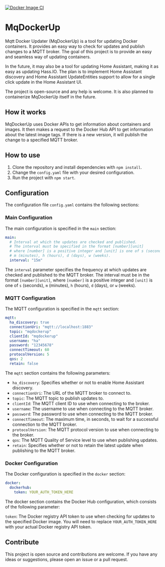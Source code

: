 [![Docker Image CI](https://github.com/MichelFR/MqDockerUp/actions/workflows/docker-image.yml/badge.svg?branch=main)](https://github.com/MichelFR/MqDockerUp/actions/workflows/docker-image.yml)
# MqDockerUp

Mqtt Docker Updater (MqDockerUp) is a tool for updating Docker containers. It provides an easy way to check for updates and publish changes to a MQTT broker. The goal of this project is to provide an easy and seamless way of updating containers.

In the future, it may also be a tool for updating Home Assistant, making it as easy as updating Hass.IO. The plan is to implement Home Assistant discovery and Home Assistant UpdateEntities support to allow for a single click update in the Home Assistant UI.

The project is open-source and any help is welcome. It is also planned to containerize MqDockerUp itself in the future.

## How it works

MqDockerUp uses Docker APIs to get information about containers and images. It then makes a request to the Docker Hub API to get information about the latest image tags. If there is a new version, it will publish the change to a specified MQTT broker.

## How to use

1. Clone the repository and install dependencies with `npm install`.
2. Change the `config.yaml` file with your desired configuration.
3. Run the project with `npm start`.

## Configuration

The configuration file `config.yaml` contains the following sections:

### Main Configuration
The main configuration is specified in the `main` section:
```yaml
main:
  # Interval at which the updates are checked and published.
  # The interval must be specified in the format [number][unit]
  # where [number] is a positive integer and [unit] is one of s (seconds)
  # m (minutes), h (hours), d (days), w (weeks).
  interval: "15m"
```
The `interval` parameter specifies the frequency at which updates are checked and published to the MQTT broker. The interval must be in the format `[number][unit]`, where `[number]` is a positive integer and `[unit]` is one of `s` (seconds), `m` (minutes), `h` (hours), `d` (days), or `w` (weeks).

### MQTT Configuration
The MQTT configuration is specified in the `mqtt` section:
```yaml
mqtt:
  ha_discovery: true
  connectionUri: "mqtt://localhost:1883"
  topic: "mqdockerup"
  clientId: "mqdockerup"
  username: "ha"
  password: "12345678"
  connectTimeout: 60
  protocolVersion: 5
  qos: 2
  retain: false
```
The `mqtt` section contains the following parameters:

- `ha_discovery`: Specifies whether or not to enable Home Assistant discovery.
- `connectionUri`: The URL of the MQTT broker to connect to.
- `topic`: The MQTT topic to publish updates to.
- `clientId`: The MQTT client ID to use when connecting to the broker.
- `username`: The username to use when connecting to the MQTT broker.
- `password`: The password to use when connecting to the MQTT broker.
- `connectTimeout`: The maximum time, in seconds, to wait for a successful connection to the MQTT broker.
- `protocolVersion`: The MQTT protocol version to use when connecting to the broker.
- `qos`: The MQTT Quality of Service level to use when publishing updates.
- `retain`: Specifies whether or not to retain the latest update when publishing to the MQTT broker.

### Docker Configuration
The Docker configuration is specified in the `docker` section:
```yaml
docker:
  dockerhub:
    token: YOUR_AUTH_TOKEN_HERE
```
The docker section contains the Docker Hub configuration, which consists of the following parameter:

`token`: The Docker registry API token to use when checking for updates to the specified Docker image.
You will need to replace `YOUR_AUTH_TOKEN_HERE` with your actual Docker registry API token.


## Contribute

This project is open source and contributions are welcome. If you have any ideas or suggestions, please open an issue or a pull request.
